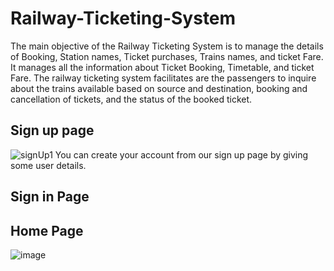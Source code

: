 # Railway-Ticketing-System

The main objective of the Railway Ticketing System is to manage the details of Booking, Station names, Ticket purchases, Trains names, and ticket Fare. It manages all the information about Ticket Booking, Timetable, and ticket Fare. The railway ticketing system facilitates are the passengers to inquire about the trains available based on source and destination, booking and cancellation of tickets, and the status of the booked ticket.

<h2>Sign up page</h2>

![signUp1](https://user-images.githubusercontent.com/100506477/208818431-b5873ebf-bb97-451f-8c9a-47ce93d38120.png)
You can create your account from our sign up page by giving some user details.

<h2>Sign in Page</h2>




<h2>Home Page</h2>

![image](https://user-images.githubusercontent.com/100506477/208820326-42620e74-4ae5-4176-8c0f-de14a92fd3e4.png)

<!--
https://user-images.githubusercontent.com/100506477/208910773-56c00bec-a670-46b0-8bba-452ff10988bd.mp4-->

